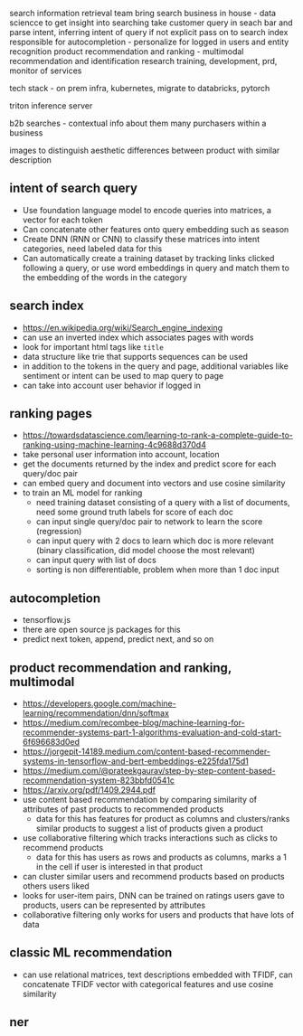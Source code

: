 search information retrieval team
bring search business in house - data sciencce to get insight into searching
take customer query in seach bar and parse intent, inferring intent of query if not explicit
pass on to search index
responsible for autocompletion - personalize for logged in users and entity recognition
product recommendation and ranking - multimodal recommendation and identification
research training, development, prd, monitor of services

tech stack - on prem infra, kubernetes, migrate to databricks, pytorch

triton inference server

b2b searches - contextual info about them
many purchasers within a business

images to distinguish aesthetic differences between product with similar description


## intent of search query
* Use foundation language model to encode queries into matrices, a vector for each token
* Can concatenate other features onto query embedding such as season
* Create DNN (RNN or CNN) to classify these matrices into intent categories, need labeled data for this
* Can automatically create a training dataset by tracking links clicked following a query, or use word embeddings in query and match them to the embedding of the words in the category

## search index
* https://en.wikipedia.org/wiki/Search_engine_indexing
* can use an inverted index which associates pages with words
* look for important html tags like `title`
* data structure like trie that supports sequences can be used
* in addition to the tokens in the query and page, additional variables like sentiment or intent can be used to map query to page
* can take into account user behavior if logged in

## ranking pages
* https://towardsdatascience.com/learning-to-rank-a-complete-guide-to-ranking-using-machine-learning-4c9688d370d4
* take personal user information into account, location
* get the documents returned by the index and predict score for each query/doc pair
* can embed query and document into vectors and use cosine similarity
* to train an ML model for ranking
    * need training dataset consisting of a query with a list of documents, need some ground truth labels for score of each doc
    * can input single query/doc pair to network to learn the score (regression)
    * can input query with 2 docs to learn which doc is more relevant (binary classification, did model choose the most relevant)
    * can input query with list of docs 
    * sorting is non differentiable, problem when more than 1 doc input

## autocompletion
* tensorflow.js 
* there are open source js packages for this
* predict next token, append, predict next, and so on


## product recommendation and ranking, multimodal
* https://developers.google.com/machine-learning/recommendation/dnn/softmax
* https://medium.com/recombee-blog/machine-learning-for-recommender-systems-part-1-algorithms-evaluation-and-cold-start-6f696683d0ed
* https://jorgepit-14189.medium.com/content-based-recommender-systems-in-tensorflow-and-bert-embeddings-e225fda175d1
* https://medium.com/@prateekgaurav/step-by-step-content-based-recommendation-system-823bbfd0541c
* https://arxiv.org/pdf/1409.2944.pdf
* use content based recommendation by comparing similarity of attributes of past products to recommended products
    * data for this has features for product as columns and clusters/ranks similar products to suggest a list of products given a product
* use collaborative filtering which tracks interactions such as clicks to recommend products
    * data for this has users as rows and products as columns, marks a 1 in the cell if user is interested in that product
* can cluster similar users and recommend products based on products others users liked
* looks for user-item pairs, DNN can be trained on ratings users gave to products, users can be represented by attributes
* collaborative filtering only works for users and products that have lots of data


## classic ML recommendation
* can use relational matrices, text descriptions embedded with TFIDF, can concatenate TFIDF vector with categorical features and use cosine similarity



## ner